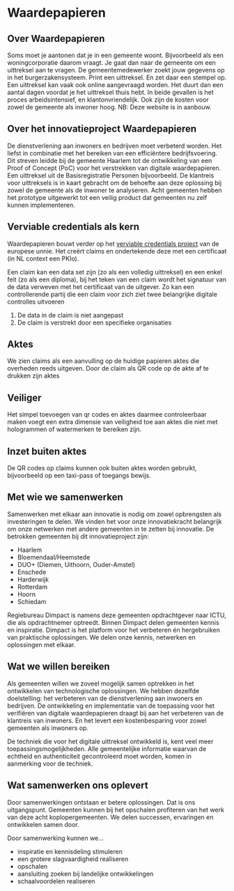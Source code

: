 # Waardepapieren


## Over Waardepapieren

Soms moet je aantonen dat je in een gemeente woont. Bijvoorbeeld als een woningcorporatie daarom vraagt. Je gaat dan naar de gemeente om een uittreksel aan te vragen. De gemeentemedewerker zoekt jouw gegevens op in het burgerzakensysteem. Print een uittreksel. En zet daar een stempel op. Een uittreksel kan vaak ook online aangevraagd worden. Het duurt dan een aantal dagen voordat je het uittreksel thuis hebt. In beide gevallen is het proces arbeidsintensief, en klantonvriendelijk. Ook zijn de kosten voor zowel de gemeente als inwoner hoog. NB: Deze website is in aanbouw.

## Over het innovatieproject Waardepapieren

De dienstverlening aan inwoners en bedrijven moet verbeterd worden. Het liefst in combinatie met het bereiken van een efficiëntere bedrijfsvoering. Dit streven leidde bij de gemeente Haarlem tot de ontwikkeling van een Proof of Concept (PoC) voor het verstrekken van digitale waardepapieren. Een uittreksel uit de Basisregistratie Personen bijvoorbeeld. De klantreis voor uittreksels is in kaart gebracht om de behoefte aan deze oplossing bij zowel de gemeente als de inwoner te analyseren. Acht gemeenten hebben het prototype uitgewerkt tot een veilig product dat gemeenten nu zelf kunnen implementeren.

## Verviable credentials als kern

Waardepapieren bouwt verder op het [verviable credentials project](https://ec.europa.eu/digital-building-blocks/wikis/pages/viewpage.action?pageId=555222155) van de europese unnie. Het creërt claims en ondertekende deze met een certificaat (in NL context een PKIo). 

Een claim kan een data set zijn (zo als een volledig uittreksel) en een enkel feit (zo als een diploma), bij het teken van een claim wordt het signatuur van de data verweven met het certificaat van de uitgever. Zo kan een controllerende partij die een claim voor zich ziet twee belangrijke digitale controlles uitvoeren

1. De data in de claim is niet aangepast
2. De claim is verstrekt door een specifieke organisaties

## Aktes

We zien claims als een aanvulling op de huidige papieren aktes die overheden reeds uitgeven. Door de claim als QR code op de akte af te drukken zijn aktes 


## Veiliger

Het simpel toevoegen van qr codes en aktes daarmee controleerbaar maken voegt een extra dimensie van veiligheid toe aan aktes die niet met hologrammen of watermerken te bereiken zijn. 


## Inzet buiten aktes

De QR codes op claims kunnen ook buiten aktes worden gebruikt, bijvoorbeeld op een taxi-pass of toegangs bewijs.

## Met wie we samenwerken

Samenwerken met elkaar aan innovatie is nodig om zowel opbrengsten als investeringen te delen. We vinden het voor onze innovatiekracht belangrijk om onze netwerken met andere gemeenten in te zetten bij innovatie.
De betrokken gemeenten bij dit innovatieproject zijn:

* Haarlem
* Bloemendaal/Heemstede
* DUO+ (Diemen, Uithoorn, Ouder-Amstel)
* Enschede
* Harderwijk
* Rotterdam
* Hoorn
* Schiedam

Regiebureau Dimpact is namens deze gemeenten opdrachtgever naar ICTU, die als opdrachtnemer optreedt. Binnen Dimpact delen gemeenten kennis en inspiratie. Dimpact is het platform voor het verbeteren én hergebruiken van praktische oplossingen. We delen onze kennis, netwerken en oplossingen met elkaar.

## Wat we willen bereiken

Als gemeenten willen we zoveel mogelijk samen optrekken in het ontwikkelen van technologische oplossingen. We hebben dezelfde doelstelling: het verbeteren van de dienstverlening aan inwoners en bedrijven. De ontwikkeling en implementatie van de toepassing voor het verifiëren van digitale waardepapieren draagt bij aan het verbeteren van de klantreis van inwoners. En het levert een kostenbesparing voor zowel gemeenten als inwoners op.

De techniek die voor het digitale uittreksel ontwikkeld is, kent veel meer toepassingsmogelijkheden. Alle gemeentelijke informatie waarvan de echtheid en authenticiteit gecontroleerd moet worden, komen in aanmerking voor de techniek.

## Wat samenwerken ons oplevert

Door samenwerkingen ontstaan er betere oplossingen. Dat is ons uitgangspunt. Gemeenten kunnen bij het opschalen profiteren van het werk van deze acht koplopergemeenten. We delen successen, ervaringen en ontwikkelen samen door.

Door samenwerking kunnen we…

* inspiratie en kennisdeling stimuleren
* een grotere slagvaardigheid realiseren
* opschalen
* aansluiting zoeken bij landelijke ontwikkelingen
* schaalvoordelen realiseren
